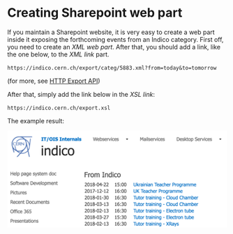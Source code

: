 # Creating Sharepoint web part

If you maintain a Sharepoint website, it is very easy to create a web part 
inside it exposing the forthcoming events from an Indico category.
First off, you need to create an _XML web part_. After that, you should
add a link, like the one below, to the _XML link_ part.

```
https://indico.cern.ch/export/categ/5883.xml?from=today&to=tomorrow
```
(for more, see [HTTP Export API](https://docs.getindico.io/en/latest/http_api/))

After that, simply add the link below in the _XSL link_:

```
https://indico.cern.ch/export.xsl
```

The example result:

![](../assets/sharepoint_result.png)
